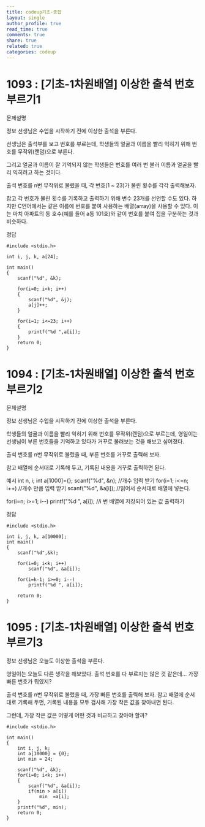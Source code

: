 ```yaml
---
title: codeup기초-종합
layout: single
author_profile: true
read_time: true
comments: true
share: true
related: true
categories: codeup
---
```


# 1093 : [기초-1차원배열] 이상한 출석 번호 부르기1

문제설명

정보 선생님은 수업을 시작하기 전에 이상한 출석을 부른다.

선생님은 출석부를 보고 번호를 부르는데,
학생들의 얼굴과 이름을 빨리 익히기 위해 번호를 무작위(랜덤)으로 부른다.

그리고 얼굴과 이름이 잘 기억되지 않는 학생들은 번호를 여러 번 불러
이름과 얼굴을 빨리 익히려고 하는 것이다.

출석 번호를 n번 무작위로 불렀을 때, 각 번호(1 ~ 23)가 불린 횟수를 각각 출력해보자.

참고
각 번호가 불린 횟수를 기록하고 출력하기 위해 변수 23개를 선언할 수도 있다.
하지만 C언어에서는 같은 이름에 번호를 붙여 사용하는 배열(array)을 사용할 수 있다.
이는 마치 아파트의 동 호수(예를 들어 a동 101호)와 같이 번호를 붙여 집을 구분하는 것과
비슷하다.

정답

```
#include <stdio.h>

int i, j, k, a[24];
    
int main()
{
    scanf("%d", &k);
    
    for(i=0; i<k; i++)
    {
        scanf("%d", &j);
        a[j]++;
    }
    
    for(i=1; i<=23; i++)
    {
        printf("%d ",a[i]);
    }
    return 0;
}
```

# 1094 : [기초-1차원배열] 이상한 출석 번호 부르기2

문제설명

정보 선생님은 수업을 시작하기 전에 이상한 출석을 부른다.

학생들의 얼굴과 이름을 빨리 익히기 위해 번호를 무작위(랜덤)으로 부르는데,
영일이는 선생님이 부른 번호들을 기억하고 있다가 거꾸로 불러보는 것을 해보고 싶어졌다.

출석 번호를 n번 무작위로 불렀을 때, 부른 번호를 거꾸로 출력해 보자.

참고
배열에 순서대로 기록해 두고, 기록된 내용을 거꾸로 출력하면 된다.

예시
int n, i;
int a[1000]={};
scanf("%d", &n); //개수 입력 받기
for(i=1; i<=n; i++) //개수 만큼 입력 받기
  scanf("%d", &a[i]); //읽어서 순서대로 배열에 넣는다.

for(i=n; i>=1; i--)
  printf("%d ", a[i]); //i 번 배열에 저장되어 있는 값 출력하기

정답

```
#include <stdio.h>

int i, j, k, a[10000];
int main()
{
    scanf("%d",&k);

    for(i=0; i<k; i++)
        scanf("%d", &a[i]);
     
    for(i=k-1; i>=0; i--)
        printf("%d ", a[i]);

    return 0;
}
```

# 1095 : [기초-1차원배열] 이상한 출석 번호 부르기3

정보 선생님은 오늘도 이상한 출석을 부른다.

영일이는 오늘도 다른 생각을 해보았다.
출석 번호를 다 부르지는 않은 것 같은데... 가장 빠른 번호가 뭐였지?

출석 번호를 n번 무작위로 불렀을 때, 가장 빠른 번호를 출력해 보자.
참고
배열에 순서대로 기록해 두면, 기록된 내용을 모두 검사해 가장 작은 값을 찾아내면 된다.

그런데, 가장 작은 값은 어떻게 어떤 것과 비교하고 찾아야 할까?

```
#include <stdio.h>

int main()
{
    int i, j, k;
    int a[10000] = {0};
    int min = 24;
    
    scanf("%d", &k);
    for(i=0; i<k; i++)
    {
        scanf("%d", &a[i]);
        if(min > a[i])
            min  =a[i];
    }
    printf("%d", min);
    return 0;
}
```
